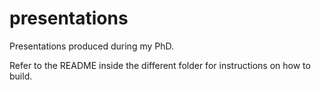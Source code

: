 # presentations
Presentations produced during my PhD.

Refer to the README inside the different folder for instructions on how to build.